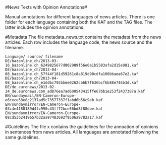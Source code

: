 #News Texts with Opinion Annotations#

Manual annotations for different languages of news articles. There is one folder for each language containing
both the KAF and the TAG files. The latter includes the opinion annotations.

#Metadata
The file metadata_news.txt contains the metadata from the news articles. 
Each row includes the language code, the news source and the filename.
```
Language/ source/ filename
DE/bazonline_ch/2013-03-16_bazonline.ch_6249825677d002989f56e0a1b5583afa2d15e081.kaf
DE/bazonline_ch/2013-04-08_bazonline.ch_57f44f181d59261c8a819d90cdfa106bbaea67e2.kaf
DE/bazonline_ch/2013-04-08_bazonline.ch_e1ddbc793bbee0262cb6b7f636bcf6b88e746b3d.kaf
DE/de_euronews/2013-02-24_de.euronews.com_ad876ea7ad600543415ffe67bb1e253f2437387a.kaf
EN/sundaymail/EN-Cameron-Europe-e6cece58e8c2137ad5c73577337f1abd6b56c9eb.kaf
EN/sundaymirror/EN-Cameron-Europe-03c4e4180189d4fc990c43ff72bce56bd8f88dbe.kaf
EN/sundaymirror/EN-Cameron-Europe-08cd53b2419657b32aa97483692f9506a9782a17.kaf
```
#Guidelines
The file x contains the guidelines for the annoation of opinions in sentences from news articles. All lamguages are annotated following the same guidelines.
